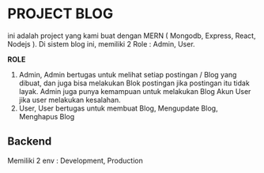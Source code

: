 # PROJECT BLOG
ini adalah project yang kami buat dengan MERN ( Mongodb, Express, React, Nodejs ). Di sistem blog ini, memiliki 2 Role : Admin, User.

**ROLE**
1. Admin,   Admin bertugas untuk melihat setiap postingan / Blog yang dibuat, dan juga bisa melakukan Blok postingan jika postingan itu tidak layak. Admin juga punya kemampuan untuk melakukan Blog Akun User jika user melakukan kesalahan.
2. User, User bertugas untuk membuat Blog, Mengupdate Blog, Menghapus Blog

## Backend
Memiliki 2 env : Development, Production

